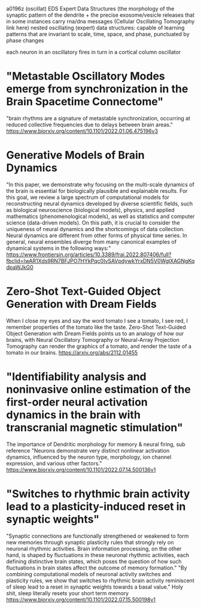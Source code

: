 a0196z
(oscillat)
EDS Expert Data Structures (the morphology of the synaptic pattern of the dendrite + the precise exosome/vesicle releases that in some instances carry rna/dna messages (Cellular Oscillating Tomography link here)
nested oscillating (expert) data structures: capable of learning patterns that are invariant to scale, time, space, and phase, punctuated by phase changes

each neuron in an oscillatory fires in turn
in a cortical column oscillator


# "Metastable Oscillatory Modes emerge from synchronization in the Brain Spacetime Connectome"
"brain rhythms are a signature of metastable synchronization, occurring at reduced collective frequencies due to delays between brain areas." 
https://www.biorxiv.org/content/10.1101/2022.01.06.475196v3

# Generative Models of Brain Dynamics
"In this paper, we demonstrate why focusing on the multi-scale dynamics of the brain is essential for biologically plausible and explainable results. For this goal, we review a large spectrum of computational models for reconstructing neural dynamics developed by diverse scientific fields, such as biological neuroscience (biological models), physics, and applied mathematics (phenomenological models), as well as statistics and computer science (data-driven models). On this path, it is crucial to consider the uniqueness of neural dynamics and the shortcomings of data collection. Neural dynamics are different from other forms of physical time series. In general, neural ensembles diverge from many canonical examples of dynamical systems in the following ways:"
https://www.frontiersin.org/articles/10.3389/frai.2022.807406/full?fbclid=IwAR1Xds9RN7BFJPO7HYkPqc0IvSAVpdywkYrxDN5V0WglXAGNgKqdpaWJkG0

# Zero-Shot Text-Guided Object Generation with Dream Fields
When I close my eyes and say the word tomato I see a tomato, I see red, I remember properties of the tomato like the taste. Zero-Shot Text-Guided Object Generation with Dream Fields points us to an analogy of how our brains, with Neural Oscillatory Tomography or Neural-Array Projection Tomography can render the graphics of a tomato, and render the taste of a tomato in our brains.
https://arxiv.org/abs/2112.01455


# "Identifiability analysis and noninvasive online estimation of the first-order neural activation dynamics in the brain with transcranial magnetic stimulation" 
The importance of Dendritic morphology for memory & neural firing, sub reference "Neurons demonstrate very distinct nonlinear activation dynamics, influenced by the neuron type, morphology, ion channel expression, and various other factors."
https://www.biorxiv.org/content/10.1101/2022.07.14.500136v1

# "Switches to rhythmic brain activity lead to a plasticity-induced reset in synaptic weights"
"Synaptic connections are functionally strengthened or weakened to form new memories through synaptic plasticity rules that strongly rely on neuronal rhythmic activities. Brain information processing, on the other hand, is shaped by fluctuations in these neuronal rhythmic activities, each defining distinctive brain states, which poses the question of how such fluctuations in brain states affect the outcome of memory formation."
"By combining computational models of neuronal activity switches and plasticity rules, we show that switches to rhythmic brain activity reminiscent of sleep lead to a reset in synaptic weights towards a basal value."
Holy shit, sleep literally resets your short term memory
https://www.biorxiv.org/content/10.1101/2022.07.15.500198v1
